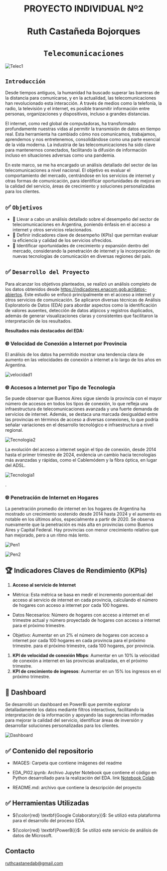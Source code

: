 # <h1 align=center> **PROYECTO INDIVIDUAL Nº2** </h1>
# <h1 align=center> **Ruth Castañeda Bojorques** </h1>

# <h1 align=center>**`Telecomunicaciones`**</h1>

![Telec1](IMAGES/telec_redes.jpg)


## ```Introducción```

Desde tiempos antiguos, la humanidad ha buscado superar las barreras de la distancia para comunicarse, y en la actualidad, las telecomunicaciones han revolucionado esta interacción. A través de medios como la telefonía, la radio, la televisión y el internet, es posible transmitir información entre personas, organizaciones y dispositivos, incluso a grandes distancias.

El internet, como red global de computadoras, ha transformado profundamente nuestras vidas al permitir la transmisión de datos en tiempo real. Esta herramienta ha cambiado cómo nos comunicamos, trabajamos, aprendemos y nos entretenemos, consolidándose como una parte esencial de la vida moderna. La industria de las telecomunicaciones ha sido clave para mantenernos conectados, facilitando la difusión de información incluso en situaciones adversas como una pandemia.

En este marco, se me ha encargado un análisis detallado del sector de las telecomunicaciones a nivel nacional. El objetivo es evaluar el comportamiento del mercado, centrándose en los servicios de internet y otras formas de comunicación, para identificar oportunidades de mejora en la calidad del servicio, áreas de crecimiento y soluciones personalizadas para los clientes.


## :white_check_mark: ```Objetivos ```

- :pushpin: Llevar a cabo un análisis detallado sobre el desempeño del sector de telecomunicaciones en Argentina, poniendo énfasis en el acceso a internet y otros servicios relacionados.
- :pushpin: Definir indicadores clave de desempeño (KPIs) que permitan evaluar la eficiencia y calidad de los servicios ofrecidos.
- :pushpin:  Identificar oportunidades de crecimiento y expansión dentro del mercado, considerando la penetración de internet y la incorporación de nuevas tecnologías de comunicación en diversas regiones del país.

## :white_check_mark: ```Desarrollo del Proyecto```

Para alcanzar los objetivos planteados, se realizó un análisis completo de los datos obtenidos desde https://indicadores.enacom.gob.ar/datos-abiertos. Este estudio se enfocó principalmente en el acceso a internet y otros servicios de comunicación. Se aplicaron diversas técnicas de Análisis Exploratorio de Datos (EDA) para abordar aspectos como la identificación de valores ausentes, detección de datos atípicos y registros duplicados, además de generar visualizaciones claras y consistentes que facilitaron la interpretación de los resultados.

**Resultados más destacados del EDA:**

### :globe_with_meridians: Velocidad de Conexión a Internet por Provincia

El análisis de los datos ha permitido mostrar  una tendencia clara de aumento en las velocidades de conexión a internet a lo largo de los años en Argentina.

![velocidad1](IMAGES/velocidad1.png)

### :globe_with_meridians: Accesos a Internet por Tipo de Tecnología

Se puede observar que Buenos Aires sigue siendo la provincia con el mayor número de accesos en todos los tipos de conexión, lo que refleja una infraestructura de telecomunicaciones avanzada y una fuerte demanda de servicios de internet. Además, se destaca una marcada desigualdad entre las provincias en términos de acceso a diversas conexiones, lo que podría señalar variaciones en el desarrollo tecnológico e infraestructura a nivel regional.

![Tecnologia2](IMAGES/Tecnologia2.png)

La evolución del acceso a internet según el tipo de conexión, desde 2014 hasta el primer trimestre de 2024, evidencia un cambio hacia tecnologías más avanzadas y rápidas, como el Cablemódem y la fibra óptica, en lugar del ADSL.


![Tecnologia1](IMAGES/Tecnologia1.png)

.

### :globe_with_meridians: Penetración de Internet en Hogares
La penetración promedio de internet en los hogares de Argentina ha mostrado un crecimiento sostenido desde 2014 hasta 2024 y el aumento es notable en los últimos años, especialmente a partir de 2020. Se observa nuevamente que la penetración es más alta en provincias como Buenos Aires y Capital Federal. Hay provincias con menor crecimiento relativo que han mejorado, pero a un ritmo más lento.

![Pen1](IMAGES/Penetracion1.png)

![Pen2](IMAGES/Penetracion2.png)




## 🏆 Indicadores Claves de Rendimiento (KPIs)


1. **Acceso al servicio de Internet**

*  Métrica: Esta métrica se basa en medir el incremento porcentual del acceso al servicio de internet en cada provincia, calculando el número de hogares con acceso a internet por cada 100 hogares.

* Datos Necesarios: Número de hogares con acceso a internet en el trimestre actual y número proyectado de hogares con acceso a internet para el próximo trimestre.

* Objetivo: Aumentar en un 2% el número de hogares con acceso a internet por cada 100 hogares en cada provincia para el próximo trimestre.
para el próximo trimestre, cada 100 hogares, por provincia.
1. **KPI de velocidad de conexión Mbps**: Aumentar en un 10% la velocidad de conexión a internet en las provincias analizadas, en el próximo trimestre.
2. **KPI de crecimiento de ingresos**: Aumentar en un 15% los ingresos en el próximo trimestre.
  
  
## :pencil: Dashboard

Se desarrolló un dashboard en PowerBi que permite explorar detalladamente los datos mediante filtros interactivos, facilitando la interpretación de la información y apoyando las sugerencias informadas para mejorar la calidad del servicio, identificar áreas de inversión y desarrollar soluciones personalizadas para los clientes.

![Dashboard](IMAGES/dashboard1.png)

## :white_check_mark: Contenido del repositorio

* IMAGES: Carpeta que contiene imágenes del readme

* EDA_PI02.ipynb: Archivo Jupyter Notebook que contiene el código en Python desarrollado para la realización del EDA.
  link [Notebook Colab](https://colab.research.google.com/drive/1PxLyfKxNCdM16llEWuHK1YAoKdpGS1Lx?usp=sharing)

* README.md: archivo que contiene la descripción del proyecto

## :white_check_mark: Herramientas Utilizadas

* ${\color{red} \textbf{Google Colaboratory}}$: Se utilizó esta plataforma para el desarrollo del proceso EDA.

* ${\color{red} \textbf{PowerBi}}$: Se utilizó este servicio de análisis de datos de Microsoft.

##  Contacto 
ruthcastanedab@gmail.com

